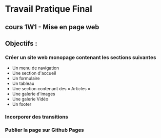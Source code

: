 # Travail Pratique Final
## cours 1W1 - Mise en page web 

## Objectifs :
### Créer un site web monopage contenant les sections suivantes
- Un menu de navigation
- Une section d'accueil
- Un formulaire
- Un tableau
- Une section contenant des « Articles »
- Une galerie d'images
- Une galerie Vidéo
- Un footer
### Incorporer des transitions
### Publier la page sur Github Pages
